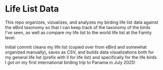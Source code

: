 # Life List Data

This repo organizes, vizualizes, and analyzes my birding life list data against the eBird taxonomy so that I can keep track of the taxonomy of the birds I've seen, as well as compare my life list to the world life list at the Family level. 

Initial commit cleans my life list (copied over from eBird and somewhat organized manually), saves as CSV, and builds data visualizations both for my general life list (prefix with ll for life list) and specifically for the life birds I got on my first international birding trip to Panama in July 2025! 
